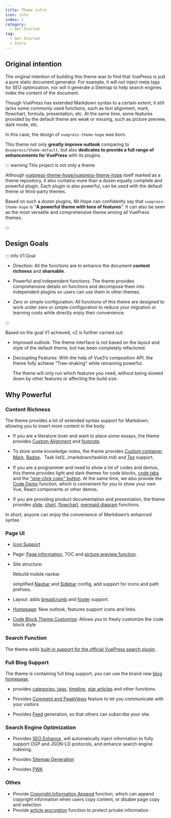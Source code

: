 ```yaml
---
title: Theme intro
icon: info
index: 1
category:
  - Get Started
tag:
  - Get Started
  - Intro
---
```


## Original intention

The original intention of building this theme was to find that VuePress is just a pure static document generator. For example, it will not inject meta tags for SEO optimization, nor will it generate a Sitemap to help search engines index the content of the document.

Though VuePress has extended Markdown syntax to a certain extent, it still lacks some commonly used functions, such as text alignment, mark, flowchart, formula, presentation, etc. At the same time, some features provided by the default theme are weak or missing, such as picture preview, dark mode, etc.

In this case, the design of `vuepress-theme-hope` was born.

This theme not only **greatly improve outlook** comparing to `@vuepress/theme-default`, but also **dedicates to provide a full range of enhancements for VuePress** with its plugins.

::: warning This project is not only a theme

Although [vuepress-theme-hope/vuepress-theme-hope](https://github.com/vuepress-theme-hope/vuepress-theme-hope) itself marked as a theme repository, it also contains more than a dozen equally complete and powerful plugin. Each plugin is also powerful, can be used with the default theme or third-party themes.

Based on such a dozen plugins, Mr.Hope can confidently say that `vuepress-theme-hope` is "**A powerful theme with tons of features**". It can also be seen as the most versatile and comprehensive theme among all VuePress themes.

:::

## Design Goals

::: info V1 Goal

- Direction: All the functions are to enhance the document **content richness** and **shareable**.

- Powerful and independent functions: The theme provides comprehensive details on functions and decompose them into independent plugins so users can use them in other themes.

- Zero or simple configuration: All functions of this theme are designed to work under zero or simple configuration to reduce your migration or learning costs while directly enjoy their convenience.

:::

Based on the goal V1 achieved, v2 is further carried out:

- Improved outlook: The theme interface is not based on the layout and style of the default theme, but has been completely refactored.

- Decoupling Features: With the help of Vue3’s composition API, the theme fully achieve "Tree-shaking" while remaining powerful.

  The theme will only run which features you need, without being slowed down by other features or affecting the build size.

## Why Powerful

### Content Richness

The theme provides a lot of extended syntax support for Markdown, allowing you to insert more content in the body.

- If you are a literature lover and want to place some essays, the theme provides [Custom Alignment](../markdown/align.md) and [footnote](../markdown/footnote.md).

- To store some knowledge notes, the theme provides [Custom container](../markdown/container.md), [Mark](../markdown/mark.md), [Badge](../markdown/components.md)、Task list](../markdown/tasklist.md) and [Tex](../markdown/tex.md) support.

- If you are a programmer and need to show a lot of codes and demos, this theme provides light and dark themes for code blocks, [code tabs](../markdown/code-tabs.md) and the ["one-click copy" button](../feature/copy-code.md). At the same time, we also provide the [Code Demo](../markdown/demo.md) function, which is convenient for you to show your own Vue, React components or other demos.

- If you are providing product documentation and presentation, the theme provides [slide](../markdown/presentation.md), [chart](../markdown/chart.md), [flowchart](../markdown/flowchart.md), [mermaid diagram](../markdown/mermaid.md) functions.

In short, anyone can enjoy the convenience of Markdown’s enhanced syntax.

### Page UI

- [Icon Support](../interface/icon.md)

- Page: [Page information](../feature/page-info.md), TOC and [picture preview function](../feature/photo-swipe.md).

- Site structure:

  Rebuild mobile navbar

  simplified [Navbar](../layout/navbar.md) and [Sidebar](../layout/sidebar.md) config, add support for icons and path prefixes.

- Layout: adds [breadcrumb](../layout/breadcrumb.md) and [footer](../layout/footer.md) support.

- [Homepage](../layout/home.md): New outlook, features support icons and links.

- [Code Block Theme Customize](../interface/code-theme.md): Allows you to freely customize the code block style

### Search Function

The theme adds [built-in support for the official VuePress search plugin](../feature/search.md).

### Full Blog Support

The theme is containing full blog support, you can use the brand new [blog homepage](../blog/home.md).

- provides [categories, tags](../blog/category-and-tags.md), [timeline](../blog/timeline.md), [star articles](../blog/article.md) and other functions.

- Provides [Comment and PageViews](../feature/comment.md) feature to let you communicate with your visitors

- Provides [Feed](../advanced/feed.md) generation, so that others can subscribe your site.

### Search Engine Optimization

- Provides [SEO Enhance](../advanced/seo.md), will automatically inject information to fully support OGP and JSON-LD protocols, and enhance search engine indexing.

- Provides [Sitemap Generation](../advanced/sitemap.md)

- Provides [PWA](../advanced/pwa.md)

### Othes

- Provide [Copyright Information Append](../feature/copyright.md) function, which can append copyright information when users copy content, or disable page copy and selection
- Provide [article encryption](../feature/encrypt.md) function to protect private information

